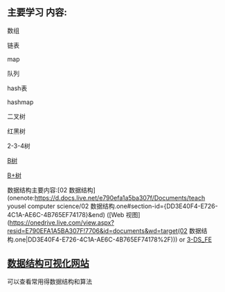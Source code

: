 ## 主要学习 内容:

数组 

链表

map

队列

hash表

hashmap

二叉树

红黑树

2-3-4树

[B树](./B-tree.md)

[B+树](./B+树)

数据结构主要内容:[02 数据结构](onenote:https://d.docs.live.net/e790efa1a5ba307f/Documents/teach yousel computer science/02 数据结构.one#section-id={DD3E40F4-E726-4C1A-AE6C-4B765EF74178}&end) ([Web 视图](https://onedrive.live.com/view.aspx?resid=E790EFA1A5BA307F!7706&id=documents&wd=target(02 数据结构.one|DD3E40F4-E726-4C1A-AE6C-4B765EF74178%2F))) or [3-DS_FE](../3-DS_FE)



## [数据结构可视化网站](https://www.cs.usfca.edu/~galles/visualization/Algorithms.html)

可以查看常用得数据结构和算法